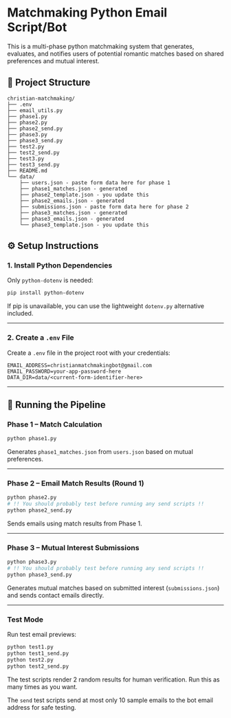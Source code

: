 # Matchmaking Python Email Script/Bot

This is a multi-phase python matchmaking system that generates, evaluates, and notifies users of potential romantic matches based on shared preferences and mutual interest.

## 📁 Project Structure

```
christian-matchmaking/
├── .env
├── email_utils.py
├── phase1.py
├── phase2.py
├── phase2_send.py
├── phase3.py
├── phase3_send.py
├── test2.py
├── test2_send.py
├── test3.py
├── test3_send.py
├── README.md
└── data/
    ├── users.json - paste form data here for phase 1
    ├── phase1_matches.json - generated
    ├── phase2_template.json - you update this 
    ├── phase2_emails.json - generated
    ├── submissions.json - paste form data here for phase 2
    ├── phase3_matches.json - generated
    ├── phase3_emails.json - generated
    └── phase3_template.json - you update this 
```

## ⚙️ Setup Instructions

### 1. Install Python Dependencies

Only `python-dotenv` is needed:

```bash
pip install python-dotenv
```

If pip is unavailable, you can use the lightweight `dotenv.py` alternative included.

---

### 2. Create a `.env` File

Create a `.env` file in the project root with your credentials:

```
EMAIL_ADDRESS=christianmatchmakingbot@gmail.com
EMAIL_PASSWORD=your-app-password-here
DATA_DIR=data/<current-form-identifier-here>
```
---

## 🚀 Running the Pipeline

### Phase 1 – Match Calculation

```bash
python phase1.py
```

Generates `phase1_matches.json` from `users.json` based on mutual preferences.

---

### Phase 2 – Email Match Results (Round 1)

```bash
python phase2.py
# !! You should probably test before running any send scripts !!
python phase2_send.py
```

Sends emails using match results from Phase 1.

---

### Phase 3 – Mutual Interest Submissions

```bash
python phase3.py
# !! You should probably test before running any send scripts !!
python phase3_send.py
```

Generates mutual matches based on submitted interest (`submissions.json`) and sends contact emails directly.

---

### Test Mode

Run test email previews:

```bash
python test1.py
python test1_send.py
python test2.py
python test2_send.py
```

The test scripts render 2 random results for human verification. Run this as many times as you want. 

The `send` test scripts send at most only 10 sample emails to the bot email address for safe testing. 
